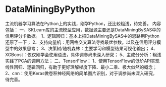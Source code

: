 # DataMiningByPython
主流机器学习算法在Python上的实践，刚学Python，还比较粗浅，待完善。
内容包括：
一、SKLearn库的主流模型应用，数据源主要还是DataMiningBySAS中的信用评分卡数据。
1、逻辑回归：基本上把DataMiningBySAS中的思路用Python还原了一下；
2、支持向量机：用网格交叉算法寻找最优参数，以及在信用评分模型中的效果思考；
3、决策树/随机森林：主要学习和模型结果可视化输出；
4、XGBoost：仅仅刚学会使用语法，具体调参尚未深入研究；
5、主成分分析：粗浅实践了PCA的调用方法；
二、TensorFlow：
1、使用TensorFlow的低阶API实现线性回归、逻辑回归，有助于更好理解梯度下降、最小二乘、极大似然的概念；
2、cnn：使用Keras做卷积神经网络的简单图片识别，对于调参尚未深入研究，待完善。

